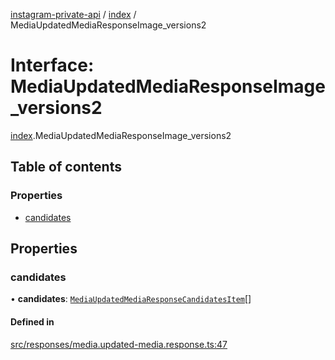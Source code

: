 [instagram-private-api](../../README.md) / [index](../../modules/index.md) / MediaUpdatedMediaResponseImage_versions2

# Interface: MediaUpdatedMediaResponseImage\_versions2

[index](../../modules/index.md).MediaUpdatedMediaResponseImage_versions2

## Table of contents

### Properties

- [candidates](MediaUpdatedMediaResponseImage_versions2.md#candidates)

## Properties

### candidates

• **candidates**: [`MediaUpdatedMediaResponseCandidatesItem`](MediaUpdatedMediaResponseCandidatesItem.md)[]

#### Defined in

[src/responses/media.updated-media.response.ts:47](https://github.com/Nerixyz/instagram-private-api/blob/0e0721c/src/responses/media.updated-media.response.ts#L47)
